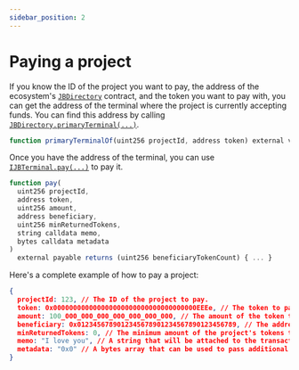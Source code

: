 ```yaml
---
sidebar_position: 2
---
```


# Paying a project

If you know the ID of the project you want to pay, the address of the ecosystem's [`JBDirectory`](/docs/dev/v4/api/core/JBDirectory.md) contract, and the token you want to pay with, you can get the address of the terminal where the project is currently accepting funds. You can find this address by calling [`JBDirectory.primaryTerminal(...)`](/docs/dev/v4/api/core/JBDirectory.md#primaryterminalof).

```javascript
function primaryTerminalOf(uint256 projectId, address token) external view override returns (IJBTerminal) { ... }
```

Once you have the address of the terminal, you can use [`IJBTerminal.pay(...)`](/docs/dev/v4/api/core/interfaces/IJBTerminal.md#pay) to pay it.

```javascript
function pay(
  uint256 projectId,
  address token,
  uint256 amount,
  address beneficiary,
  uint256 minReturnedTokens,
  string calldata memo,
  bytes calldata metadata
)
  external payable returns (uint256 beneficiaryTokenCount) { ... }
```

Here's a complete example of how to pay a project:

```json
{
  projectId: 123, // The ID of the project to pay.
  token: 0x000000000000000000000000000000000000EEEe, // The token to pay with. If this is ETH, the `amount` property will be overwritten with the ETH amount sent along with the transaction. If this is an ERC-20 token, the `amount` property will be the amount of the token to pay, and an approval must be made to the terminal before the transaction is sent.
  amount: 100_000_000_000_000_000_000_000, // The amount of the token to pay. The number of decimals used in the fixed point number should match the terminal's accounting context for the token being paid with.
  beneficiary: 0x0123456789012345678901234567890123456789, // The address that will receive the project's tokens issued from the payment.
  minReturnedTokens: 0, // The minimum amount of the project's tokens that will be issued to the beneficiary. 
  memo: "I love you", // A string that will be attached to the transaction as a memo.
  metadata: "0x0" // A bytes array that can be used to pass additional information to a pay hook if the project uses one.
}
```

